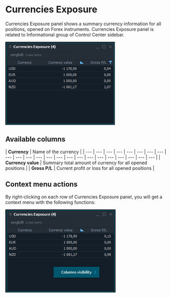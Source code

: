 # Currencies Exposure

Currencies Exposure panel shows a summary currency information for all positions, opened on Forex instruments. Currencies Exposure panel is related to Informational group of Control Center sidebar.

![The common look of Currencies Exposure panel](../.gitbook/assets/currenciexposure.png)

## Available columns

| **Currency** | Name of the currency |
| --- | --- | --- | --- | --- | --- | --- | --- | --- | --- | --- | --- | --- | --- | --- | --- | --- | --- | --- | --- | --- | --- | --- |
| **Currency value** | Summary total amount of currency for all opened positions |
| **Gross P/L** | Current profit or loss for all opened positions |

## Context menu actions

By right-clicking on each row of Currencies Exposure panel, you will get a context menu with the following functions:

![Context functions](../.gitbook/assets/currenciexposurecontextmenu.png)

